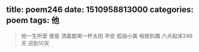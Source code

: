 title: poem246
date: 1510958813000
categories: poem
tags: 他
---
> 他一生所爱
便是
清晨能喝一杯太阳
早安
孤独小美
格致别趣
六点起床246天 迟到10天